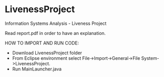 # LivenessProject
Information Systems Analysis - Liveness Project

Read report.pdf in order to have an explanation.


HOW TO IMPORT AND RUN CODE:

- Download LivenessProject folder
- From Eclipse environment select File->Import->General->File System->LivenessProject.
- Run MainLauncher.java
